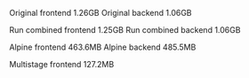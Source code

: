 Original frontend 1.26GB
Original backend 1.06GB

Run combined frontend 1.25GB
Run combined backend 1.06GB

Alpine frontend 463.6MB
Alpine backend 485.5MB

Multistage frontend 127.2MB